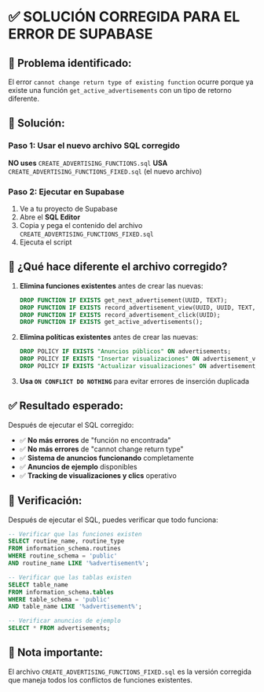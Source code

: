 # ✅ SOLUCIÓN CORREGIDA PARA EL ERROR DE SUPABASE

## 🚨 Problema identificado:
El error `cannot change return type of existing function` ocurre porque ya existe una función `get_active_advertisements` con un tipo de retorno diferente.

## 🔧 Solución:

### Paso 1: Usar el nuevo archivo SQL corregido
**NO uses** `CREATE_ADVERTISING_FUNCTIONS.sql`
**USA** `CREATE_ADVERTISING_FUNCTIONS_FIXED.sql` (el nuevo archivo)

### Paso 2: Ejecutar en Supabase
1. Ve a tu proyecto de Supabase
2. Abre el **SQL Editor**
3. Copia y pega el contenido del archivo `CREATE_ADVERTISING_FUNCTIONS_FIXED.sql`
4. Ejecuta el script

## 🎯 ¿Qué hace diferente el archivo corregido?

1. **Elimina funciones existentes** antes de crear las nuevas:
   ```sql
   DROP FUNCTION IF EXISTS get_next_advertisement(UUID, TEXT);
   DROP FUNCTION IF EXISTS record_advertisement_view(UUID, UUID, TEXT, INTEGER);
   DROP FUNCTION IF EXISTS record_advertisement_click(UUID);
   DROP FUNCTION IF EXISTS get_active_advertisements();
   ```

2. **Elimina políticas existentes** antes de crear las nuevas:
   ```sql
   DROP POLICY IF EXISTS "Anuncios públicos" ON advertisements;
   DROP POLICY IF EXISTS "Insertar visualizaciones" ON advertisement_views;
   DROP POLICY IF EXISTS "Actualizar visualizaciones" ON advertisement_views;
   ```

3. **Usa `ON CONFLICT DO NOTHING`** para evitar errores de inserción duplicada

## ✅ Resultado esperado:

Después de ejecutar el SQL corregido:
- ✅ **No más errores** de "función no encontrada"
- ✅ **No más errores** de "cannot change return type"
- ✅ **Sistema de anuncios funcionando** completamente
- ✅ **Anuncios de ejemplo** disponibles
- ✅ **Tracking de visualizaciones y clics** operativo

## 🚀 Verificación:

Después de ejecutar el SQL, puedes verificar que todo funciona:

```sql
-- Verificar que las funciones existen
SELECT routine_name, routine_type 
FROM information_schema.routines 
WHERE routine_schema = 'public' 
AND routine_name LIKE '%advertisement%';

-- Verificar que las tablas existen
SELECT table_name 
FROM information_schema.tables 
WHERE table_schema = 'public' 
AND table_name LIKE '%advertisement%';

-- Verificar anuncios de ejemplo
SELECT * FROM advertisements;
```

## 📝 Nota importante:
El archivo `CREATE_ADVERTISING_FUNCTIONS_FIXED.sql` es la versión corregida que maneja todos los conflictos de funciones existentes.

